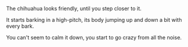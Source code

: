 The chihuahua looks friendly, until you step closer to it.

It starts barking in a high-pitch, its body jumping up and down a bit with every bark.

You can't seem to calm it down, you start to go crazy from all the noise.